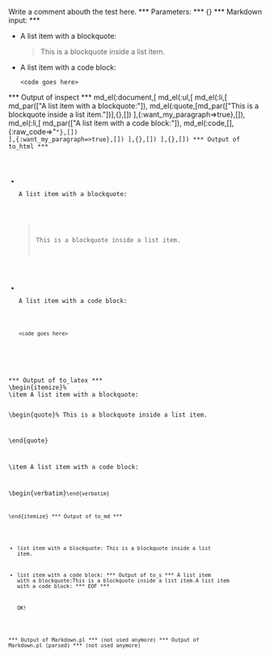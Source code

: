 Write a comment abouth the test here.
*** Parameters: ***
{}
*** Markdown input: ***
*   A list item with a blockquote:

    > This is a blockquote
    > inside a list item.

*   A list item with a code block:

        <code goes here>
*** Output of inspect ***
md_el(:document,[
	md_el(:ul,[
		md_el(:li,[
			md_par(["A list item with a blockquote:"]),
			md_el(:quote,[md_par(["This is a blockquote inside a list item."])],{},[])
		],{:want_my_paragraph=>true},[]),
		md_el(:li,[
			md_par(["A list item with a code block:"]),
			md_el(:code,[],{:raw_code=>"<code goes here>"},[])
		],{:want_my_paragraph=>true},[])
	],{},[])
],{},[])
*** Output of to_html ***
<ul>
<li>
<p>A list item with a blockquote:</p>

<blockquote>
<p>This is a blockquote inside a list item.</p>
</blockquote>
</li>

<li>
<p>A list item with a code block:</p>

<pre><code>&lt;code goes here&gt;</code></pre>
</li>
</ul>
*** Output of to_latex ***
\begin{itemize}%
\item A list item with a blockquote:

\begin{quote}%
This is a blockquote inside a list item.


\end{quote}

\item A list item with a code block:

\begin{verbatim}<code goes here>\end{verbatim}


\end{itemize}
*** Output of to_md ***
- list item with a blockquote:
This is a blockquote inside a list
item.
- list item with a code block:
*** Output of to_s ***
A list item with a blockquote:This is a blockquote inside a list item.A list item with a code block:
*** EOF ***



	OK!



*** Output of Markdown.pl ***
(not used anymore)
*** Output of Markdown.pl (parsed) ***
(not used anymore)